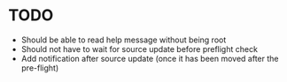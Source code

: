 TODO
====
* Should be able to read help message without being root
* Should not have to wait for source update before preflight check
* Add notification after source update (once it has been moved after the pre-flight)

